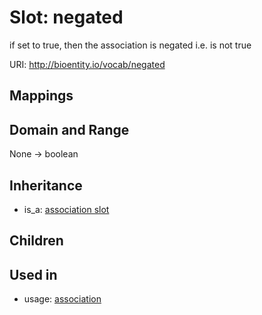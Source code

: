 # Slot: negated


if set to true, then the association is negated i.e. is not true

URI: http://bioentity.io/vocab/negated
## Mappings

## Domain and Range

None -> boolean
## Inheritance

 *  is_a: [association slot](association_slot.md)
## Children

## Used in

 *  usage: [association](Association.md)
